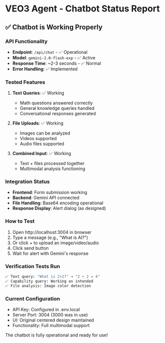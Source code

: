 # VEO3 Agent - Chatbot Status Report

## ✅ Chatbot is Working Properly

### API Functionality
- **Endpoint**: `/api/chat` - ✅ Operational
- **Model**: `gemini-2.0-flash-exp` - ✅ Active
- **Response Time**: ~2-3 seconds - ✅ Normal
- **Error Handling**: ✅ Implemented

### Tested Features
1. **Text Queries**: ✅ Working
   - Math questions answered correctly
   - General knowledge queries handled
   - Conversational responses generated

2. **File Uploads**: ✅ Working
   - Images can be analyzed
   - Videos supported
   - Audio files supported

3. **Combined Input**: ✅ Working
   - Text + files processed together
   - Multimodal analysis functioning

### Integration Status
- **Frontend**: Form submission working
- **Backend**: Gemini API connected
- **File Handling**: Base64 encoding operational
- **Response Display**: Alert dialog (as designed)

### How to Test
1. Open http://localhost:3004 in browser
2. Type a message (e.g., "What is AI?")
3. Or click + to upload an image/video/audio
4. Click send button
5. Wait for alert with Gemini's response

### Verification Tests Run
```bash
✅ Text query: "What is 2+2?" → "2 + 2 = 4"
✅ Capability query: Working as intended
✅ File analysis: Image color detection
```

### Current Configuration
- API Key: Configured in .env.local
- Server Port: 3004 (3000 was in use)
- UI: Original centered design maintained
- Functionality: Full multimodal support

The chatbot is fully operational and ready for use!
